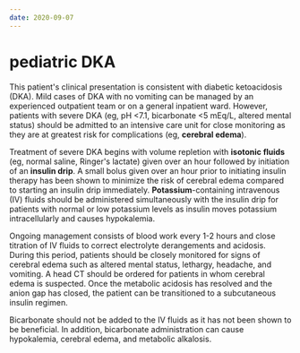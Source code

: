```yaml
---
date: 2020-09-07
---
```


# pediatric DKA

<!-- DKA in pediatric management -->

This patient's clinical presentation is consistent with diabetic ketoacidosis (DKA).  Mild cases of DKA with no vomiting can be managed by an experienced outpatient team or on a general inpatient ward.  However, patients with severe DKA (eg, pH <7.1, bicarbonate <5 mEq/L, altered mental status) should be admitted to an intensive care unit for close monitoring as they are at greatest risk for complications (eg, **cerebral edema**).

Treatment of severe DKA begins with volume repletion with **isotonic fluids** (eg, normal saline, Ringer's lactate) given over an hour followed by initiation of an **insulin drip**.  A small bolus given over an hour prior to initiating insulin therapy has been shown to minimize the risk of cerebral edema compared to starting an insulin drip immediately.  **Potassium**-containing intravenous (IV) fluids should be administered simultaneously with the insulin drip for patients with normal or low potassium levels as insulin moves potassium intracellularly and causes hypokalemia.

Ongoing management consists of blood work every 1-2 hours and close titration of IV fluids to correct electrolyte derangements and acidosis.  During this period, patients should be closely monitored for signs of cerebral edema such as altered mental status, lethargy, headache, and vomiting.  A head CT should be ordered for patients in whom cerebral edema is suspected.  Once the metabolic acidosis has resolved and the anion gap has closed, the patient can be transitioned to a subcutaneous insulin regimen.

Bicarbonate should not be added to the IV fluids as it has not been shown to be beneficial.  In addition, bicarbonate administration can cause hypokalemia, cerebral edema, and metabolic alkalosis.
